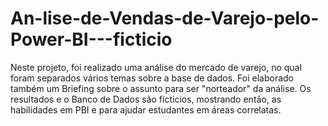# An-lise-de-Vendas-de-Varejo-pelo-Power-BI---ficticio
Neste projeto, foi realizado uma análise do mercado de varejo, no qual foram separados vários temas sobre a base de dados. Foi elaborado também um Briefing sobre o assunto para ser "norteador" da análise. Os resultados e o Banco de Dados são ficticios, mostrando então, as habilidades em PBI e para ajudar estudantes em áreas correlatas.
